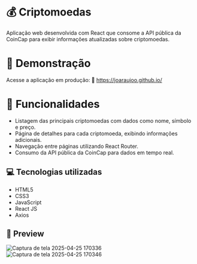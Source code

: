 # 💰 Criptomoedas
Aplicação web desenvolvida com React que consome a API pública da CoinCap para exibir informações atualizadas sobre criptomoedas.​

# 🚀 Demonstração
Acesse a aplicação em produção:
🔗 https://joaraujoo.github.io/

# 🧠 Funcionalidades
- Listagem das principais criptomoedas com dados como nome, símbolo e preço.
- Página de detalhes para cada criptomoeda, exibindo informações adicionais.
- Navegação entre páginas utilizando React Router.
- Consumo da API pública da CoinCap para dados em tempo real.​

## 💻 Tecnologias utilizadas

- HTML5
- CSS3
- JavaScript
- React JS
- Axios

## 📸 Preview
![Captura de tela 2025-04-25 170336](https://github.com/user-attachments/assets/853a917f-0e37-4413-bcf0-52c20772fd82)
![Captura de tela 2025-04-25 170346](https://github.com/user-attachments/assets/32ffd57d-ed61-47a4-8a0b-99545cacd1e1)
